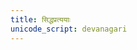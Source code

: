 ```yaml
---
title: सिद्धप्रत्ययाः
unicode_script: devanagari
---
```


<div class="spreadsheet" src="../nsp-shabda-rUpAvalI.tsv"> </div>  
